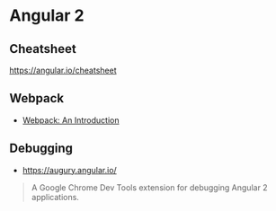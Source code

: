 # Angular 2
## Cheatsheet  
https://angular.io/cheatsheet

## Webpack
- [Webpack: An Introduction](https://angular.io/docs/ts/latest/guide/webpack.html)


## Debugging
- https://augury.angular.io/
> A Google Chrome Dev Tools extension for debugging Angular 2 applications.
